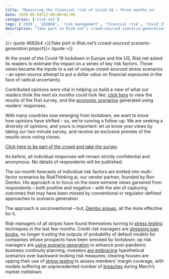 ```yaml
---
title: 'Measuring the financial risk of Covid-19 – three months on'
date: 2020-08-04T12:00:00+02:00
categories: ['risk-net']
tags: ['2020', '202008', 'risk management', 'financial risk', 'Covid 19', 'survey']
description: 'Take part in Risk.net’s crowd-sourced scenario-generation project'
---
```


{{< quote 4682b4 >}}_Take part in Risk.net’s crowd-sourced scenario-generation project_{{< /quote >}}

At the onset of the Covid-19 lockdown in Europe and the US, Risk.net asked its readers to estimate the impact on a series of key risk factors. Those views became the inputs to a set of unique crowd-sourced stress scenarios – an open-source attempt to put a dollar value on financial exposures in the face of radical uncertainty.

Contributed opinions were vital in helping us build a view of what our readers think the next six months could look like; [click here](https://www.risk.net/risk-management/7552516/covid-scenarios-finding-the-worst-worst-case) to view the results of the first survey, and the [economic scenarios](https://www.risk.net/media/download/1044211) generated using readers’ responses.

With many countries now emerging from lockdown, we want to know how opinions have shifted – so, we’re running a follow-up. We are seeking a diversity of opinions, and yours is important: let us know your views by taking our two-minute survey, and receive an exclusive preview of the results once voting closes.

[Click here to be part of the crowd and take the survey](https://www.surveygizmo.eu/s3/90249788/Financial-Risk-Covid-II).

As before, all individual responses will remain strictly confidential and anonymous. No details of respondents will be published.

The six-month forecasts of individual risk factors are knitted into multi-factor scenarios by RiskThinking.ai, our vendor partner, founded by Ron Dembo. His approach is to focus on the more extreme views garnered from respondents – both positive and negative – with the aim of capturing outcomes that may have been missed by conventional or regulator-defined approaches to scenario generation.

The approach is unconventional – but, [Dembo argues](https://www.risk.net/risk-management/7544646/qa-ron-dembo-on-crowd-spotting-black-swans), all the more effective for it.

Risk managers of all stripes have found themselves turning to [stress testing](https://www.risk.net/risk-management/7655551/lme-distressed-at-severity-of-esma-stress-tests) techniques in the last few months. Credit risk managers are [stressing loan books](https://www.risk.net/risk-management/7511401/as-covid-snaps-credit-models-lenders-turn-to-stress-testing), no longer trusting the outputs of probability of default models for companies whose prospects have been wrecked by lockdown; op risk managers are [using scenario generation](https://www.risk.net/risk-management/7561696/banks-eye-post-pandemic-shake-up-of-op-risk-scenarios) to enhance post-pandemic business continuity planning; investors [are embracing](https://www.risk.net/investing/7658331/before-and-after-the-covid-19-storm-buy-side-risk-survey) hypothetical scenarios over backward-looking risk measures; clearing houses are upping their use of [stress testing](https://www.risk.net/risk-management/7655551/lme-distressed-at-severity-of-esma-stress-tests) to assess members’ margin coverage, with models suffering an unprecedented number of [breaches](https://www.risk.net/risk-management/7506216/coronavirus-rout-revives-attacks-on-futures-margining) during March’s market meltdown.

